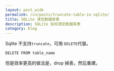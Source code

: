 ```yaml
---
layout: post_wide
permalink: /cn/posts/truncate-table-in-sqlite/
title: SQLite 清空数据库表
description: SQLite 如何清空数据库表
category: blog
---
```

Sqlite 不支持`truncate`，可用 `DELETE`代替。

```
DELETE FROM table_name
```

但是效率更高的做法是，drop 掉表，然后重建。
